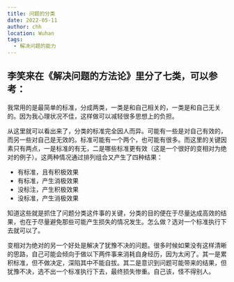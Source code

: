 ```yaml
---
title: 问题的分类
date: 2022-05-11
author: chh
location: Wuhan  
tags: 
  - 解决问题的能力
---
```


李笑来在《解决问题的方法论》里分了七类，可以参考：
-

我常用的是最简单的标准，分成两类，一类是和自己相关的，一类是和自己无关的。因为我心理状况不佳，这样做可以减轻很多思想上的负担。

从这里就可以看出来了，分类的标准完全因人而异。可能有一些是对自己有效的，而另一些对自己是无效的。标准可能有一个两个，也可能有很多。而这里的关键因素只有两点，一是标准的有无，二是哪些标准更有效（这是一个很好的变相对为绝对的例子）。这两种情况通过排列组合又产生了四种结果：
- 有标准，且有积极效果
- 有标准，产生消极效果
- 没标注，产生积极效果
- 没标准，产生消极效果

知道这些就是抓住了问题分类这件事的关键，分类的目的便在于尽量达成高效的结果，也在于尽量避免那些可能产生损失的情况发生。怎么做？选对一个标准执行下去就可以了。

变相对为绝对的另一个好处是解决了犹豫不决的问题。很多时候如果没有这样清晰的思路，自己可能会倾向于做以下两件事来消耗自身经历，因为太闲了。其一是累积标准，但不做决定，深陷其中不能自拔。其二是意识到问题可能带来的结果，但犹豫不决，选不出一个标准执行下去，最终损失惨重。自己该，怪不得别人。